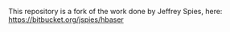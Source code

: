 This repository is a fork of the work done by Jeffrey Spies, here: https://bitbucket.org/jspies/hbaser
